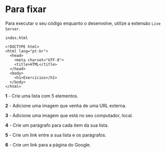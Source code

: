 # Para fixar

Para executar o seu código enquanto o desenvolve, utilize a extensão `Live Server`.

`index.html`

    <!DOCTYPE html>
    <html lang="pt-br">
      <head>
        <meta charset="UTF-8">
        <title>HTML</title>
      </head>
      <body>
        <h1>Exercícios</h1>
      </body>
    </html>

**1** - Crie uma lista com 5 elementos.

**2** - Adicione uma imagem que venha de uma URL externa.

**3** - Adicione uma imagem que está no seu computador, local.

**4** - Crie um parágrafo para cada item da sua lista.

**5** - Crie um link entre a sua lista e os parágrafos.

**6** - Crie um link para a página do Google.
